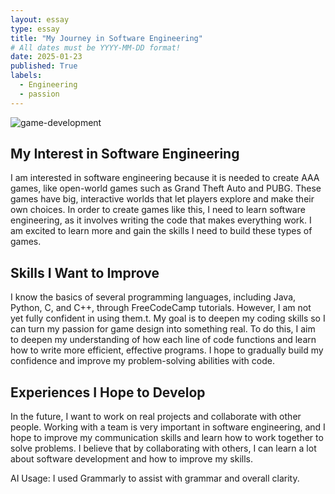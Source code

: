 ```yaml
---
layout: essay
type: essay
title: "My Journey in Software Engineering"
# All dates must be YYYY-MM-DD format!
date: 2025-01-23
published: True
labels:
  - Engineering
  - passion
---
```


![game-development](https://github.com/user-attachments/assets/17864de9-0e6c-4c12-a4d6-f28fbf6d3354)


## My Interest in Software Engineering

I am interested in software engineering because it is needed to create AAA games, like open-world games such as Grand Theft Auto and PUBG. These games have big, interactive worlds that let players explore and make their own choices. In order to create games like this, I need to learn software engineering, as it involves writing the code that makes everything work. I am excited to learn more and gain the skills I need to build these types of games.

## Skills I Want to Improve

I know the basics of several programming languages, including Java, Python, C, and C++, through FreeCodeCamp tutorials. However, I am not yet fully confident in using them.t. My goal is to deepen my coding skills so I can turn my passion for game design into something real. To do this, I aim to deepen my understanding of how each line of code functions and learn how to write more efficient, effective programs. I hope to gradually build my confidence and improve my problem-solving abilities with code.

## Experiences I Hope to Develop

In the future, I want to work on real projects and collaborate with other people. Working with a team is very important in software engineering, and I hope to improve my communication skills and learn how to work together to solve problems. I believe that by collaborating with others, I can learn a lot about software development and how to improve my skills.

AI Usage: I used Grammarly to assist with grammar and overall clarity.
